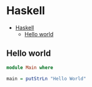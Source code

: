 # Haskell

<!--ts-->
* [Haskell](hasekll.md#haskell)
   * [Hello world](hasekll.md#hello-world)

<!-- Added by: runner, at: Wed Oct  6 08:36:42 UTC 2021 -->

<!--te-->

## Hello world
```haskell
module Main where

main = putStrLn "Hello World"
```
